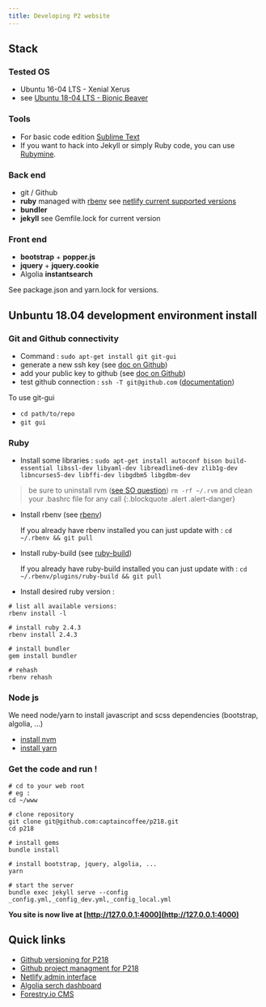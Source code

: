 ```yaml
---
title: Developing P2 website
---
```


## Stack

### Tested OS

 - Ubuntu 16-04 LTS - Xenial Xerus
 - see [Ubuntu 18-04 LTS - Bionic Beaver](https://www.ubuntu.com/download/desktop)

### Tools

 - For basic code edition [Sublime Text](https://www.sublimetext.com/)
 - If you want to hack into Jekyll or simply Ruby code, you can use [Rubymine](https://www.jetbrains.com/ruby/).

### Back end
 - git / Github
 - **ruby** managed with [rbenv](https://github.com/rbenv/rbenv)
   see [netlify current supported versions](https://www.netlify.com/docs/#ruby)
 - **bundler**
 - **jekyll** see Gemfile.lock for current version

### Front end
 - **bootstrap** + **popper.js**
 - **jquery** + **jquery.cookie**
 - Algolia **instantsearch**

See package.json and yarn.lock for versions.

## Unbuntu 18.04 development environment install

### Git and Github connectivity

 - Command : `sudo apt-get install git git-gui`
 - generate a new ssh key (see [doc on Github](https://help.github.com/articles/generating-a-new-ssh-key-and-adding-it-to-the-ssh-agent/))
 - add your public key to github (see [doc on Github](https://help.github.com/articles/adding-a-new-ssh-key-to-your-github-account/))
 - test github connection : `ssh -T git@github.com` ([documentation](https://help.github.com/articles/testing-your-ssh-connection/))

To use git-gui
 - `cd path/to/repo`
 - `git gui`

### Ruby

 - Install some libraries : `sudo apt-get install autoconf bison build-essential libssl-dev libyaml-dev libreadline6-dev zlib1g-dev libncurses5-dev libffi-dev libgdbm5 libgdbm-dev`

> be sure to uninstall rvm ([see SO question](https://stackoverflow.com/a/3558763/1548376))
> `rm -rf ~/.rvm` and clean your .bashrc file for any call
{:.blockquote .alert .alert-danger}

 - Install rbenv (see [rbenv](https://github.com/rbenv/rbenv#installation))

   If you already have rbenv installed you can just update with : `cd ~/.rbenv && git pull`

 - Install ruby-build (see [ruby-build](https://github.com/rbenv/ruby-build#readme))

   If you already have ruby-build installed you can just update with : `cd ~/.rbenv/plugins/ruby-build && git pull`

 - Install desired ruby version :

```
# list all available versions:
rbenv install -l

# install ruby 2.4.3
rbenv install 2.4.3

# install bundler
gem install bundler

# rehash
rbenv rehash
```

### Node js

We need node/yarn to install javascript and scss dependencies (bootstrap, algolia, ...)

 - [install nvm](https://github.com/creationix/nvm#installation)
 - [install yarn](https://yarnpkg.com/lang/en/docs/install/#debian-stable)

### Get the code and run !

    # cd to your web root
    # eg :
    cd ~/www

    # clone repository
    git clone git@github.com:captaincoffee/p218.git
    cd p218

    # install gems
    bundle install

    # install bootstrap, jquery, algolia, ...
    yarn

    # start the server
    bundle exec jekyll serve --config _config.yml,_config_dev.yml,_config_local.yml

**You site is now live at [http://127.0.0.1:4000](http://127.0.0.1:4000)**


## Quick links

 - [Github versioning for P218](https://github.com/captaincoffee/p218)
 - [Github project managment for P218](https://github.com/captaincoffee/p218/projects/1)
 - [Netlify admin interface](https://app.netlify.com/sites/sad-goldberg-49fc15/overview)
 - [Algolia serch dashboard](https://www.algolia.com/apps/K3NGJZEZ95/dashboard)
 - [Forestry.io CMS](https://app.forestry.io/dashboard/)
